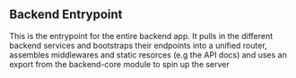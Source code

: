 ## Backend Entrypoint

This is the entrypoint for the entire backend app. 
It pulls in the different backend services and bootstraps their endpoints into a unified router, assembles middlewares and static
resorces (e.g the API docs) and uses an export from the backend-core module to spin up the server

